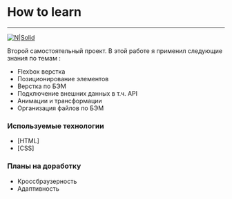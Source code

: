 # How to learn 

____

[![N|Solid](https://pictures.s3.yandex.net/animation_topic/logo.svg)](https://praktikum.yandex.ru/)


Второй самостоятельный проект. В этой работе я применил следующие знания по темам :

  - Flexbox верстка
  - Позиционирование элементов
  - Верстка по БЭМ
  - Подключение внешних данных в т.ч. API
  - Анимации и трансформации
  - Организация файлов по БЭМ

### Используемые технологии


* [HTML] 
* [CSS] 

### Планы на доработку

 - Кроссбраузерность
 - Адаптивность